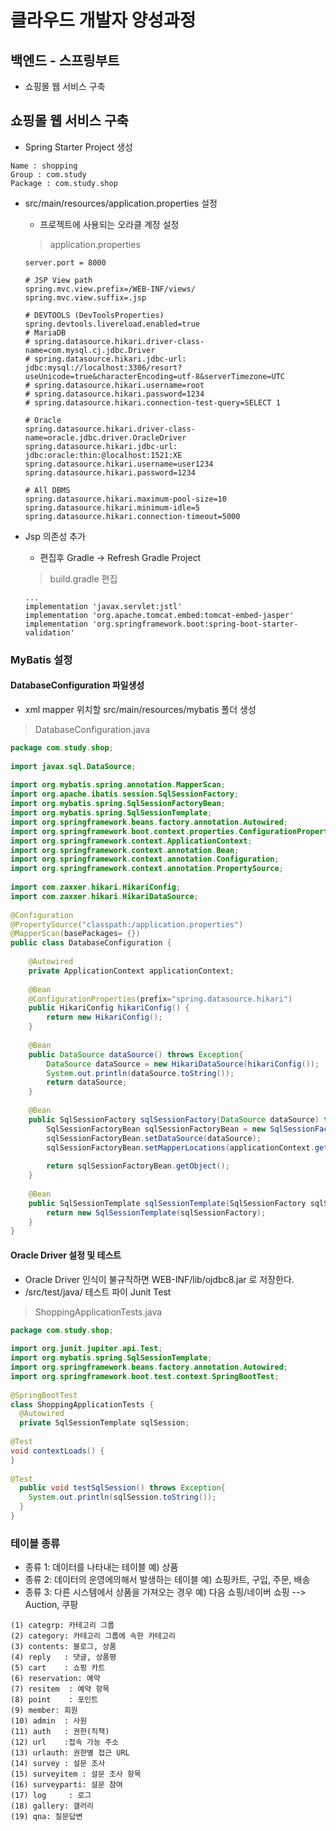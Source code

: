 # 클라우드 개발자 양성과정

## 백엔드 - 스프링부트
* 쇼핑몰 웹 서비스 구축

## 쇼핑몰 웹 서비스 구축
* Spring Starter Project 생성
```
Name : shopping
Group : com.study
Package : com.study.shop
```
* src/main/resources/application.properties 설정
    - 프로젝트에 사용되는 오라클 계정 설정
    > application.properties
    ```
    server.port = 8000

    # JSP View path
    spring.mvc.view.prefix=/WEB-INF/views/
    spring.mvc.view.suffix=.jsp

    # DEVTOOLS (DevToolsProperties)
    spring.devtools.livereload.enabled=true
    # MariaDB
    # spring.datasource.hikari.driver-class-name=com.mysql.cj.jdbc.Driver
    # spring.datasource.hikari.jdbc-url: jdbc:mysql://localhost:3306/resort?useUnicode=true&characterEncoding=utf-8&serverTimezone=UTC
    # spring.datasource.hikari.username=root
    # spring.datasource.hikari.password=1234
    # spring.datasource.hikari.connection-test-query=SELECT 1

    # Oracle
    spring.datasource.hikari.driver-class-name=oracle.jdbc.driver.OracleDriver
    spring.datasource.hikari.jdbc-url: jdbc:oracle:thin:@localhost:1521:XE
    spring.datasource.hikari.username=user1234
    spring.datasource.hikari.password=1234

    # All DBMS
    spring.datasource.hikari.maximum-pool-size=10
    spring.datasource.hikari.minimum-idle=5
    spring.datasource.hikari.connection-timeout=5000
    ```


* Jsp 의존성 추가
    - 편집후 Gradle -> Refresh Gradle Project
    > build.gradle 편집

    ```
    ...
    implementation 'javax.servlet:jstl'  
    implementation 'org.apache.tomcat.embed:tomcat-embed-jasper'  
    implementation 'org.springframework.boot:spring-boot-starter-validation' 

    ```

### MyBatis 설정
#### DatabaseConfiguration 파일생성
- xml mapper 위치할  src/main/resources/mybatis 폴더 생성
>DatabaseConfiguration.java
```java
package com.study.shop;
 
import javax.sql.DataSource;
 
import org.mybatis.spring.annotation.MapperScan;
import org.apache.ibatis.session.SqlSessionFactory;
import org.mybatis.spring.SqlSessionFactoryBean;
import org.mybatis.spring.SqlSessionTemplate;
import org.springframework.beans.factory.annotation.Autowired;
import org.springframework.boot.context.properties.ConfigurationProperties;
import org.springframework.context.ApplicationContext;
import org.springframework.context.annotation.Bean;
import org.springframework.context.annotation.Configuration;
import org.springframework.context.annotation.PropertySource;
 
import com.zaxxer.hikari.HikariConfig;
import com.zaxxer.hikari.HikariDataSource;
 
@Configuration
@PropertySource("classpath:/application.properties")
@MapperScan(basePackages= {})
public class DatabaseConfiguration {
    
    @Autowired
    private ApplicationContext applicationContext;
    
    @Bean
    @ConfigurationProperties(prefix="spring.datasource.hikari")
    public HikariConfig hikariConfig() {
        return new HikariConfig();
    }
    
    @Bean
    public DataSource dataSource() throws Exception{
        DataSource dataSource = new HikariDataSource(hikariConfig());
        System.out.println(dataSource.toString()); 
        return dataSource;
    }
    
    @Bean
    public SqlSessionFactory sqlSessionFactory(DataSource dataSource) throws Exception{
        SqlSessionFactoryBean sqlSessionFactoryBean = new SqlSessionFactoryBean();
        sqlSessionFactoryBean.setDataSource(dataSource);
        sqlSessionFactoryBean.setMapperLocations(applicationContext.getResources("classpath:/mybatis/**/*.xml"));
        
        return sqlSessionFactoryBean.getObject();
    }
    
    @Bean
    public SqlSessionTemplate sqlSessionTemplate(SqlSessionFactory sqlSessionFactory){
        return new SqlSessionTemplate(sqlSessionFactory);
    }
}
```

#### Oracle Driver 설정 및 테스트
- Oracle Driver 인식이 불규칙하면 WEB-INF/lib/ojdbc8.jar 로 저장한다.
- /src/test/java/ 테스트 파이 Junit Test
> ShoppingApplicationTests.java
```java
package com.study.shop;
 
import org.junit.jupiter.api.Test;
import org.mybatis.spring.SqlSessionTemplate;
import org.springframework.beans.factory.annotation.Autowired;
import org.springframework.boot.test.context.SpringBootTest;
 
@SpringBootTest
class ShoppingApplicationTests {
  @Autowired
  private SqlSessionTemplate sqlSession;
 
@Test
void contextLoads() {
}
 
@Test
  public void testSqlSession() throws Exception{
    System.out.println(sqlSession.toString());
  }
}
```

### 테이블 종류
- 종류 1: 데이터를 나타내는 테이블  예) 상품
- 종류 2: 데이터의 운영에의해서 발생하는 테이블 예) 쇼핑카트, 구입, 주문, 배송
- 종류 3: 다른 시스템에서 상품을 가져오는 경우 예) 다음 쇼핑/네이버 쇼핑 --> Auction, 쿠팡
```
(1) categrp: 카테고리 그룹
(2) category: 카테고리 그룹에 속한 카테고리
(3) contents: 블로그, 상품
(4) reply   : 댓글, 상품평
(5) cart    : 쇼핑 카트
(6) reservation: 예약
(7) resitem  : 예약 항목
(8) point    : 포인트  
(9) member: 회원
(10) admin  : 사원
(11) auth   : 권한(직책)
(12) url    :접속 가능 주소 
(13) urlauth: 권한별 접근 URL
(14) survey : 설문 조사
(15) surveyitem : 설문 조사 항목
(16) surveyparti: 설문 참여
(17) log     : 로그
(18) gallery: 갤러리
(19) qna: 질문답변
```